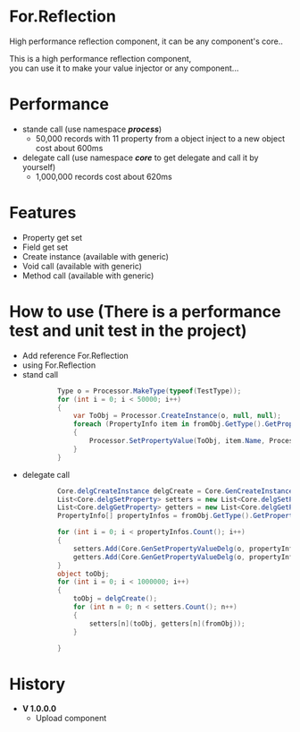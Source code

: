 # For.Reflection
High performance reflection component, it can be any component's core..

This is a high performance reflection component,<br/>
you can use it to make your value injector or any component...

# Performance
* stande call (use namespace **_process_**)
  * 50,000 records with 11 property from a object inject to a new object cost about 600ms
* delegate call (use namespace **_core_** to get delegate and call it by yourself) 
  * 1,000,000 records cost about 620ms

# Features
* Property get set
* Field get set
* Create instance (available with generic)
* Void call (available with generic)
* Method call (available with generic)

# How to use (There is a performance test and unit test in the project)
* Add reference For.Reflection
* using For.Reflection
* stand call
```C#
            Type o = Processor.MakeType(typeof(TestType));
            for (int i = 0; i < 50000; i++)
            {
                var ToObj = Processor.CreateInstance(o, null, null);
                foreach (PropertyInfo item in fromObj.GetType().GetProperties())
                {
                    Processor.SetPropertyValue(ToObj, item.Name, Processor.GetPropertyValue(fromObj, item.Name));
                }
            }
```
* delegate call
```C#
            Core.delgCreateInstance delgCreate = Core.GenCreateInstanceDelg(Core.MakeCtorInfo(typeof(TestType), null));
            List<Core.delgSetProperty> setters = new List<Core.delgSetProperty>();
            List<Core.delgGetProperty> getters = new List<Core.delgGetProperty>();
            PropertyInfo[] propertyInfos = fromObj.GetType().GetProperties();

            for (int i = 0; i < propertyInfos.Count(); i++)
            {
                setters.Add(Core.GenSetPropertyValueDelg(o, propertyInfos[i]));
                getters.Add(Core.GenGetPropertyValueDelg(o, propertyInfos[i]));
            }
            object toObj;
            for (int i = 0; i < 1000000; i++)
            {
                toObj = delgCreate();
                for (int n = 0; n < setters.Count(); n++)
                {
                    setters[n](toObj, getters[n](fromObj));
                }

            }
```

# History
* **V 1.0.0.0**
  * Upload component
